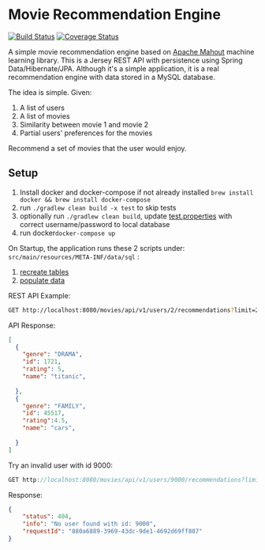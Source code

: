 Movie Recommendation Engine
=====================================
[![Build Status](https://travis-ci.org/julesbond007/movie-recommendation-api.svg?branch=master)](https://travis-ci.org/julesbond007/movie-recommendation-api)
[![Coverage Status](https://coveralls.io/repos/github/julesbond007/movie-recommendation-api/badge.svg?branch=master)](https://coveralls.io/github/julesbond007/movie-recommendation-api?branch=master)

A simple movie recommendation engine based on [Apache Mahout](https://mahout.apache.org/) machine learning library.  This is a Jersey REST API with persistence using Spring Data/Hibernate/JPA.  Although it's a simple application, it is a real recommendation engine with data stored in a MySQL database.  

The idea is simple. Given:

<ol>
    <li> A list of users</li>
    <li> A list of movies</li>
    <li> Similarity between movie 1 and movie 2</li>
    <li> Partial users' preferences for the movies</li>
</ol>

Recommend a set of movies that the user would enjoy.

Setup
-------
1. Install docker and docker-compose if not already installed `brew install docker && brew install docker-compose`
2. run `./gradlew clean build -x test` to skip tests
3. optionally run `./gradlew clean build`, update [test.properties](https://github.com/julesbond007/movie-recommendation-api/blob/master/src/main/resources/META-INF/properties/test.properties) with correct username/password to local database
3. run docker`docker-compose up`

On Startup, the application runs these 2 scripts under: `src/main/resources/META-INF/data/sql` :

1. [recreate tables](https://github.com/julesbond007/movie-recommendation-engine/blob/master/src/main/resources/META-INF/data/sql/ddl.sql)
2. [populate data](https://github.com/julesbond007/movie-recommendation-engine/blob/master/src/main/resources/META-INF/data/sql/init.sql)



REST API Example:
```bash
GET http://localhost:8080/movies/api/v1/users/2/recommendations?limit=2
```

API Response:
```json
[
  {
    "genre": "DRAMA",
    "id": 1721,
    "rating": 5,
    "name": "titanic",
    
  },
  {
    "genre": "FAMILY",
    "id": 45517,
    "rating":4.5,
    "name": "cars",
   
  }
]
```

Try an invalid user with id 9000:
```java
GET http://localhost:8080/movies/api/v1/users/9000/recommendations?limit=2
```

Response:
```json
{
    "status": 404,
    "info": "No user found with id: 9000",
    "requestId": "880a6889-3969-43dc-9de1-4692d69ff807"
}
```




